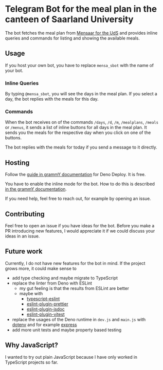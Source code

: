 # Telegram Bot for the meal plan in the canteen of Saarland University

The bot fetches the meal plan from [Mensaar for the UdS](https://mensaar.de/#/menu/sb)
and provides inline queries and commands for listing and showing the available meals.

## Usage

If you host your own bot, you have to replace `mensa_sbot` with the name of your bot.

### Inline Queries

By typing `@mensa_sbot`, you will see the days in the meal plan. If you
select a day, the bot replies with the meals for this day.

### Commands

When the bot receives on of the commands `/days`, `/d`, `/m`,
`/mealplans`, `/meals` or `/menus`, it sends a list of inline buttons
for all days in the meal plan. It sends you the meals for the
respective day when you click on one of the buttons.

The bot replies with the meals for today if you send a message to it
directly.

## Hosting

Follow the [guide in grammY documentation](https://grammy.dev/hosting/deno-deploy)
for Deno Deploy. It is free.

You have to enable the inline mode for the bot. How to do this is described [in the grammY documentation](https://grammy.dev/plugins/inline-query#enabling-inline-mode).

If you need help, feel free to reach out, for example by opening an issue.

## Contributing

Feel free to open an issue if you have ideas for the bot. Before you make
a PR introducing new features, I would appreciate it if we could discuss
your ideas in an issue.

## Future work

Currently, I do not have new features for the bot in mind. If the
project grows more, it could make sense to

- add type checking and maybe migrate to TypeScript
- replace the linter from Deno with ESLint
  - my gut feeling is that the results from ESLint are better
  - maybe with
    - [typescript-eslint](https://typescript-eslint.io/)
    - [eslint-plugin-prettier](https://github.com/prettier/eslint-plugin-prettier)
    - [eslint-plugin-jsdoc](https://www.npmjs.com/package/eslint-plugin-jsdoc)
    - [eslint-plugin-vitest](https://www.npmjs.com/package/eslint-plugin-vitest)
- replace the usages of the Deno runtime in `dev.js` and `main.js` with
  [dotenv](https://www.npmjs.com/package/dotenv) and for example [express](https://expressjs.com/)
- add more unit tests and maybe property based testing

## Why JavaScript?

I wanted to try out plain JavaScript because I have only worked in
TypeScript projects so far.
